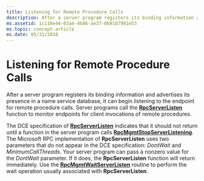 ```yaml
---
title: Listening for Remote Procedure Calls
description: After a server program registers its binding information and advertises its presence in a name service database, it can begin listening to the endpoint for remote procedure calls.
ms.assetid: 1c116e44-03a4-4b86-ae37-0b9187981e53
ms.topic: concept-article
ms.date: 05/31/2018
---
```


# Listening for Remote Procedure Calls

After a server program registers its binding information and advertises its presence in a name service database, it can begin listening to the endpoint for remote procedure calls. Server programs call the [**RpcServerListen**](/windows/desktop/api/Rpcdce/nf-rpcdce-rpcserverlisten) function to monitor endpoints for client invocations of remote procedures.

The DCE specification of [**RpcServerListen**](/windows/desktop/api/Rpcdce/nf-rpcdce-rpcserverlisten) indicates that it should not return until a function in the server program calls [**RpcMgmtStopServerListening**](/windows/desktop/api/Rpcdce/nf-rpcdce-rpcmgmtstopserverlistening). The Microsoft RPC implementation of **RpcServerListen** uses two parameters that do not appear in the DCE specification: *DontWait* and *MinimumCallThreads*. Your server program can pass a nonzero value for the *DontWait* parameter. If it does, the **RpcServerListen** function will return immediately. Use the [**RpcMgmtWaitServerListen**](/windows/desktop/api/Rpcdce/nf-rpcdce-rpcmgmtwaitserverlisten) routine to perform the wait operation usually associated with **RpcServerListen**.

 

 





